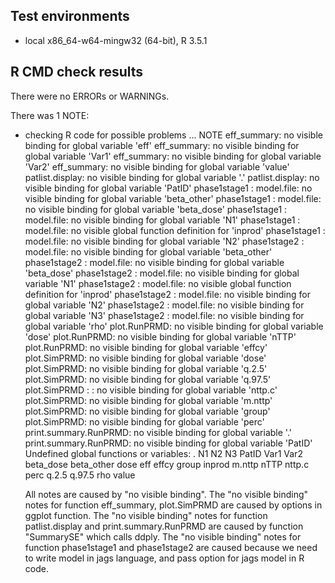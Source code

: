 ## Test environments
* local x86_64-w64-mingw32 (64-bit), R 3.5.1


## R CMD check results
There were no ERRORs or WARNINGs. 

There was 1 NOTE:

* checking R code for possible problems ... NOTE
  eff_summary: no visible binding for global variable 'eff'
  eff_summary: no visible binding for global variable 'Var1'
  eff_summary: no visible binding for global variable 'Var2'
  eff_summary: no visible binding for global variable 'value'
  patlist.display: no visible binding for global variable '.'
  patlist.display: no visible binding for global variable 'PatID'
  phase1stage1 : model.file: no visible binding for global variable
    'beta_other'
  phase1stage1 : model.file: no visible binding for global variable
    'beta_dose'
  phase1stage1 : model.file: no visible binding for global variable 'N1'
  phase1stage1 : model.file: no visible global function definition for
    'inprod'
  phase1stage1 : model.file: no visible binding for global variable 'N2'
  phase1stage2 : model.file: no visible binding for global variable
    'beta_other'
  phase1stage2 : model.file: no visible binding for global variable
    'beta_dose'
  phase1stage2 : model.file: no visible binding for global variable 'N1'
  phase1stage2 : model.file: no visible global function definition for
    'inprod'
  phase1stage2 : model.file: no visible binding for global variable 'N2'
  phase1stage2 : model.file: no visible binding for global variable 'N3'
  phase1stage2 : model.file: no visible binding for global variable 'rho'
  plot.RunPRMD: no visible binding for global variable 'dose'
  plot.RunPRMD: no visible binding for global variable 'nTTP'
  plot.RunPRMD: no visible binding for global variable 'effcy'
  plot.SimPRMD: no visible binding for global variable 'dose'
  plot.SimPRMD: no visible binding for global variable 'q.2.5'
  plot.SimPRMD: no visible binding for global variable 'q.97.5'
  plot.SimPRMD : <anonymous>: no visible binding for global variable
    'nttp.c'
  plot.SimPRMD: no visible binding for global variable 'm.nttp'
  plot.SimPRMD: no visible binding for global variable 'group'
  plot.SimPRMD: no visible binding for global variable 'perc'
  print.summary.RunPRMD: no visible binding for global variable '.'
  print.summary.RunPRMD: no visible binding for global variable 'PatID'
  Undefined global functions or variables:
    . N1 N2 N3 PatID Var1 Var2 beta_dose beta_other dose eff effcy group
    inprod m.nttp nTTP nttp.c perc q.2.5 q.97.5 rho value

  All notes are caused by "no visible binding". 
  The "no visible binding" notes for function eff_summary, plot.SimPRMD are caused by options in ggplot function.
  The "no visible binding" notes for function patlist.display and print.summary.RunPRMD are caused by function "SummarySE" which calls ddply.
  The "no visible binding" notes for function phase1stage1 and phase1stage2 are caused because we need to write model in jags language,
  and pass option for jags model in R code. 
  
